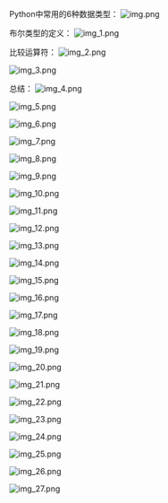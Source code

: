 Python中常用的6种数据类型：
![img.png](img.png)

布尔类型的定义：
![img_1.png](img_1.png)

比较运算符：
![img_2.png](img_2.png)

![img_3.png](img_3.png)

总结：
![img_4.png](img_4.png)

![img_5.png](img_5.png)

![img_6.png](img_6.png)

![img_7.png](img_7.png)

![img_8.png](img_8.png)

![img_9.png](img_9.png)

![img_10.png](img_10.png)

![img_11.png](img_11.png)

![img_12.png](img_12.png)

![img_13.png](img_13.png)

![img_14.png](img_14.png)

![img_15.png](img_15.png)

![img_16.png](img_16.png)

![img_17.png](img_17.png)

![img_18.png](img_18.png)

![img_19.png](img_19.png)

![img_20.png](img_20.png)

![img_21.png](img_21.png)

![img_22.png](img_22.png)

![img_23.png](img_23.png)

![img_24.png](img_24.png)

![img_25.png](img_25.png)

![img_26.png](img_26.png)

![img_27.png](img_27.png)